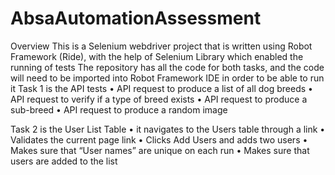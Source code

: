 # AbsaAutomationAssessment

Overview
This is a Selenium webdriver project that is written using Robot Framework (Ride), with the help of Selenium Library which enabled the running of tests
The repository has all the code for both tasks, and the code will need to be imported into Robot Framework IDE in order to be able to run it
Task 1 is the API tests
•	API request to produce a list of all dog breeds
•	API request to verify if a type of breed exists
•	API request to produce a sub-breed
•	API request to produce a random image

Task 2 is the User List Table
•	it navigates to the Users table through a link
•	Validates the current page link
•	Clicks Add Users and adds two users
•	Makes sure that “User names” are unique on each run
•	Makes sure that users are added to the list
